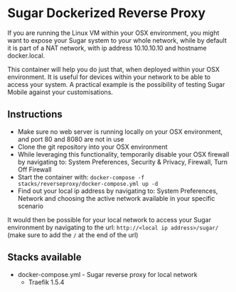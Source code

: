 # Sugar Dockerized Reverse Proxy
If you are running the Linux VM within your OSX environment, you might want to expose your Sugar system to your whole network, while by default it is part of a NAT network, with ip address 10.10.10.10 and hostname docker.local.

This container will help you do just that, when deployed within your OSX environment. It is useful for devices within your network to be able to access your system. A practical example is the possibility of testing Sugar Mobile against your customisations.

## Instructions
* Make sure no web server is running locally on your OSX environment, and port 80 and 8080 are not in use
* Clone the git repository into your OSX environment
* While leveraging this functionality, temporarily disable your OSX firewall by navigating to: System Preferences, Security & Privacy, Firewall, Turn Off Firewall
* Start the container with: `docker-compose -f stacks/reverseproxy/docker-compose.yml up -d`
* Find out your local ip address by navigating to: System Preferences, Network and choosing the active network available in your specific scenario

It would then be possible for your local network to access your Sugar environment by navigating to the url: `http://<local ip address>/sugar/` (make sure to add the `/` at the end of the url)

## Stacks available
* docker-compose.yml - Sugar reverse proxy for local network
    * Traefik 1.5.4
